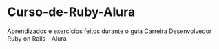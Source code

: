# Curso-de-Ruby-Alura
Aprendizados e exercícios feitos durante o guia Carreira Desenvolvedor Ruby on Rails - Alura
